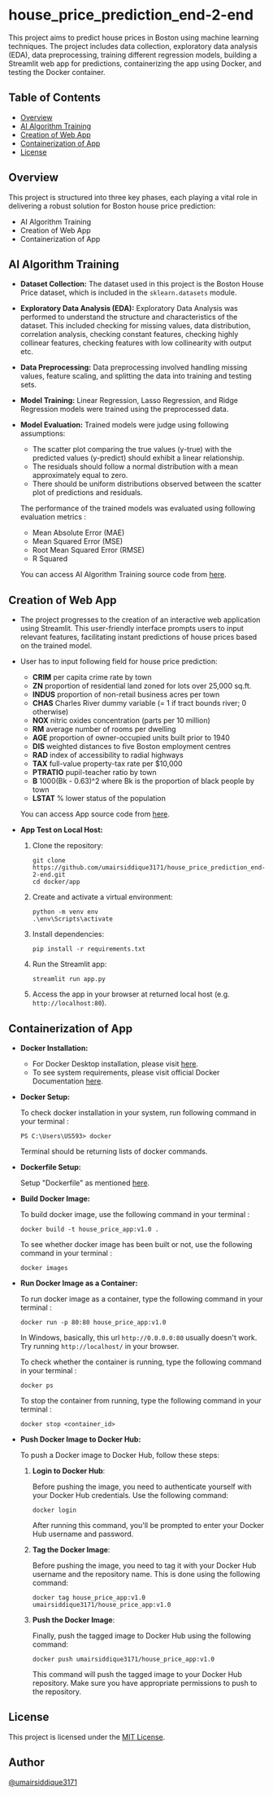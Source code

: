 # house_price_prediction_end-2-end
This project aims to predict house prices in Boston using machine learning techniques. The project includes data collection, exploratory data analysis (EDA), data preprocessing, training different regression models, building a Streamlit web app for predictions, containerizing the app using Docker, and testing the Docker container.

## Table of Contents
 - [Overview](#overview)
 - [AI Algorithm Training](#ai-algorithm-training)
 - [Creation of Web App](#creation-of-web-app)
 - [Containerization of App](#containerization-of-app)
 - [License](#license)

## Overview
This project is structured into three key phases, each playing a vital role in delivering a robust solution for Boston house price prediction:

- AI Algorithm Training
- Creation of Web App
- Containerization of App

## AI Algorithm Training

- **Dataset Collection:**
The dataset used in this project is the Boston House Price dataset, which is included in the `sklearn.datasets` module.

- **Exploratory Data Analysis (EDA):**
Exploratory Data Analysis was performed to understand the structure and characteristics of the dataset. This included checking for missing values, data distribution, correlation analysis, checking constant features, checking highly collinear features, checking features with low collinearity with output etc.

- **Data Preprocessing:** 
Data preprocessing involved handling missing values, feature scaling, and splitting the data into training and testing sets.

- **Model Training:**
Linear Regression, Lasso Regression, and Ridge Regression models were trained using the preprocessed data.

- **Model Evaluation:**
Trained models were judge using following assumptions: 
    - The scatter plot comparing the true values (y-true) with the predicted values (y-predict) should exhibit a linear relationship.
    - The residuals should follow a normal distribution with a mean approximately equal to zero.
    - There should be uniform distributions observed between the scatter plot of predictions and residuals.

    The performance of the trained models was evaluated using following evaluation metrics : 

    - Mean Absolute Error (MAE) 
    - Mean Squared Error (MSE) 
    - Root Mean Squared Error (RMSE) 
    - R Squared 
    
    You can access AI Algorithm Training source code from [here]().


## Creation of Web App
- The project progresses to the creation of an interactive web application using Streamlit. This user-friendly interface prompts users to input relevant features, facilitating instant predictions of house prices based on the trained model.

- User has to input following field for house price prediction: 
    - **CRIM**     per capita crime rate by town
    - **ZN**      proportion of residential land zoned for lots over 25,000 sq.ft.
    - **INDUS**    proportion of non-retail business acres per town
    - **CHAS**    Charles River dummy variable (= 1 if tract bounds river; 0 otherwise)
    - **NOX**      nitric oxides concentration (parts per 10 million)
    - **RM**      average number of rooms per dwelling
    - **AGE**      proportion of owner-occupied units built prior to 1940
    - **DIS**      weighted distances to five Boston employment centres
    - **RAD**     index of accessibility to radial highways
    - **TAX**     full-value property-tax rate per $10,000
    - **PTRATIO** pupil-teacher ratio by town
    - **B**        1000(Bk - 0.63)^2 where Bk is the proportion of black people by town
    - **LSTAT**    % lower status of the population

    You can access App source code from [here]().

- **App Test on Local Host:**
    1. Clone the repository:

        ```
        git clone https://github.com/umairsiddique3171/house_price_prediction_end-2-end.git
        cd docker/app
        ```

    2. Create and activate a virtual environment:

        ```
        python -m venv env
        .\env\Scripts\activate
        ```

    3. Install dependencies:

        ```
        pip install -r requirements.txt
        ```

    4. Run the Streamlit app:

        ```
        streamlit run app.py
        ```

    5. Access the app in your browser at returned local host (e.g. `http://localhost:80`).

## Containerization of App
- **Docker Installation:**
    * For Docker Desktop installation, please visit [here](https://www.docker.com/products/docker-desktop/).
    * To see system requirements, please visit official Docker Documentation [here](https://docs.docker.com/desktop/).

- **Docker Setup:**

    To check docker installation in your system, run following command in your terminal : 
    ```
    PS C:\Users\US593> docker
    ```
    Terminal should be returning lists of docker commands.

- **Dockerfile Setup:**

    Setup "Dockerfile" as mentioned [here]().

- **Build Docker Image:**

    To build docker image, use the following command in your terminal : 
    ```
    docker build -t house_price_app:v1.0 .
    ```
    To see whether docker image has been built or not, use the following command in your terminal : 
    ```
    docker images
    ```

- **Run Docker Image as a Container:**

    To run docker image as a container, type the following command in your terminal : 
    ```
    docker run -p 80:80 house_price_app:v1.0
    ```
    In Windows, basically, this url `http://0.0.0.0:80` usually doesn't work. Try running `http://localhost/` in your browser.

    To check whether the container is running, type the following command in your terminal : 
    ```
    docker ps
    ```
    To stop the container from running, type the following command in your terminal : 
    ```
    docker stop <container_id>
    ```

- **Push Docker Image to Docker Hub:**

    To push a Docker image to Docker Hub, follow these steps:

    1. **Login to Docker Hub**: 

        Before pushing the image, you need to authenticate yourself with your Docker Hub credentials. Use the following command:
    
        ```
        docker login
        ```

        After running this command, you'll be prompted to enter your Docker Hub username and password.

    2. **Tag the Docker Image**:

        Before pushing the image, you need to tag it with your Docker Hub username and the repository name. This is done using the following command:
        ```
        docker tag house_price_app:v1.0 umairsiddique3171/house_price_app:v1.0
        ```

    3. **Push the Docker Image**:

        Finally, push the tagged image to Docker Hub using the following command:
        ```
        docker push umairsiddique3171/house_price_app:v1.0
        ```
        This command will push the tagged image to your Docker Hub repository. Make sure you have appropriate permissions to push to the repository.

## License
This project is licensed under the [MIT License]().

## Author 
[@umairsiddique3171](https://github.com/umairsiddique3171)
